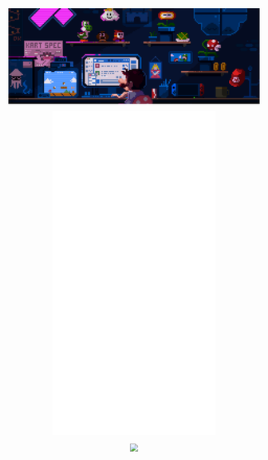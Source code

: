 <img align="center" src="Assets/top_banner.gif">
<p align="center">
 <!-- <img align="center" width="550" src="https://metrics.lecoq.io/AdamJeddy?template=classic&isocalendar=1&languages=1&stars=1&activity=1&achievements=1&isocalendar.duration=half-year&languages.limit=8&languages.threshold=0%25&languages.colors=github&languages.sections=most-used&languages.indepth=false&languages.analysis.timeout=15&languages.categories=markup%2C%20programming&languages.recent.categories=markup%2C%20programming&languages.recent.load=300&languages.recent.days=14&stars.limit=4&activity.limit=5&activity.load=300&activity.days=14&activity.visibility=all&activity.timestamps=false&activity.filter=all&achievements.threshold=C&achievements.secrets=true&achievements.display=detailed&achievements.limit=0&config.timezone=Asia%2FDubai">
--> 
  <img src="/github-metrics.svg" alt="Metrics" width="65%">
</p>

<div align="center">
  
  ![](https://komarev.com/ghpvc/?username=AdamJeddy&color=grey&style=for-the-badge)

</div>
